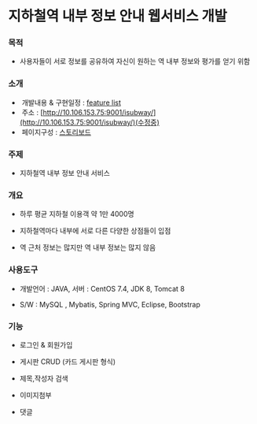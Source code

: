 # 지하철역 내부 정보 안내 웹서비스 개발

### 목적

-	사용자들이 서로 정보를 공유하여 자신이 원하는 역 내부 정보와 평가를 얻기 위함

### 소개

-  개발내용 & 구현일정 : [feature list](https://oss.navercorp.com/2018-nbp-internship-team1/seonghyo/wiki/%EC%9B%B9%EC%84%9C%EB%B9%84%EC%8A%A4-%EA%B0%9C%EB%B0%9C)
-  주소 : [http://10.106.153.75:9001/isubway/](http://10.106.153.75:9001/isubway/)(수정중)
-  페이지구성 : [스토리보드](https://ovenapp.io/view/WGKZph9yvgMCQEF34XHwcoEBLaOBrA4f/)

### 주제
 
 - 지하철역 내부 정보 안내 서비스

### 개요

 - 하루 평균 지하철 이용객 약 1만 4000명
 
 - 지하철역마다 내부에 서로 다른 다양한 상점들이 입점
 
 - 역 근처 정보는 많지만 역 내부 정보는 많지 않음
 
### 사용도구

- 개발언어 : JAVA, 서버 : CentOS 7.4, JDK 8, Tomcat 8

- S/W : MySQL , Mybatis, Spring MVC, Eclipse, Bootstrap

### 기능

-	로그인 & 회원가입

-	게시판 CRUD (카드 게시판 형식)

- 제목,작성자 검색

- 이미지첨부

- 댓글
